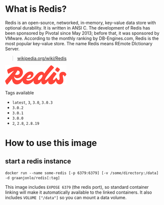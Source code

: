 # What is Redis?

Redis is an open-source, networked, in-memory, key-value data store with optional durability. It is written in ANSI C. The development of Redis has been sponsored by Pivotal since May 2013; before that, it was sponsored by VMware. According to the monthly ranking by DB-Engines.com, Redis is the most popular key-value store. The name Redis means REmote DIctionary Server.

> [wikipedia.org/wiki/Redis](https://en.wikipedia.org/wiki/Redis)

![logo](https://raw.githubusercontent.com/docker-library/docs/master/redis/logo.png)

Tags available
* `latest`, `3`, `3.0`, `3.0.3`
* `3.0.2`
* `3.0.1`
* `3.0.0`
* `2`, `2.8`, `2.8.19`

# How to use this image

## start a redis instance

    docker run --name some-redis [-p 6379:6379] [-v /some/directory:/data] -d graanjonlo/redis[:tag]

This image includes `EXPOSE 6379` (the redis port), so standard container linking will make it automatically available to the linked containers. It also includes `VOLUME ["/data"]` so you can mount a data volume.

